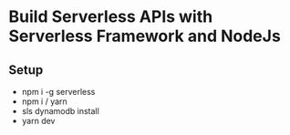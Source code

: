# Build Serverless APIs with Serverless Framework and NodeJs

## Setup

- npm i -g serverless
- npm i / yarn
- sls dynamodb install
- yarn dev
